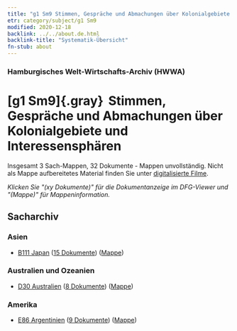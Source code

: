 ```yaml
---
title: "g1 Sm9 Stimmen, Gespräche und Abmachungen über Kolonialgebiete und Interessensphären"
etr: category/subject/g1 Sm9
modified: 2020-12-18
backlink: ../../about.de.html
backlink-title: "Systematik-Übersicht"
fn-stub: about
---
```


### Hamburgisches Welt-Wirtschafts-Archiv (HWWA)
# [g1 Sm9]{.gray}&#8201; Stimmen, Gespräche und Abmachungen über Kolonialgebiete und Interessensphären&#160; 




Insgesamt 3 Sach-Mappen, 32 Dokumente - Mappen unvollständig.
Nicht als Mappe aufbereitetes Material finden Sie unter [digitalisierte Filme](/film/h1_sh).

_Klicken Sie "(xy Dokumente)" für die Dokumentanzeige im DFG-Viewer und "(Mappe)" für Mappeninformation._

## Sacharchiv




### Asien

- [B111 Japan](../../../geo/about.de.html#B111) (<a href="https://dfg-viewer.de/show/?tx_dlf[id]=https://pm20.zbw.eu/mets/sh/1412xx/141272/1444xx/144460/public.mets.de.xml" target="_blank">15 Dokumente</a>) ([Mappe](http://purl.org/pressemappe20/folder/sh/141272,144460))

### Australien und Ozeanien

- [D30 Australien](../../../geo/about.de.html#D30) (<a href="https://dfg-viewer.de/show/?tx_dlf[id]=https://pm20.zbw.eu/mets/sh/1416xx/141621/1444xx/144460/public.mets.de.xml" target="_blank">8 Dokumente</a>) ([Mappe](http://purl.org/pressemappe20/folder/sh/141621,144460))

### Amerika

- [E86 Argentinien](../../../geo/about.de.html#E86) (<a href="https://dfg-viewer.de/show/?tx_dlf[id]=https://pm20.zbw.eu/mets/sh/1416xx/141692/1444xx/144460/public.mets.de.xml" target="_blank">9 Dokumente</a>) ([Mappe](http://purl.org/pressemappe20/folder/sh/141692,144460))


